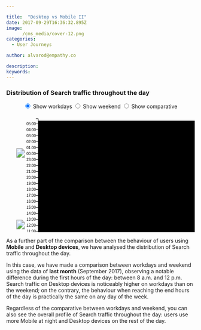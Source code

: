 ```yaml
---

title:  "Desktop vs Mobile II"
date: 2017-09-29T16:36:32.895Z
image:
      /cms_media/cover-12.png
categories:
  - User Journeys

author: alvarod@empathy.co

description:
keywords:
---
```


<h3>Distribution of Search traffic throughout the day</h3>

<div align="center">
	<form id="deskvsmob-queries-weekdaysdist-form">
	      <label><input type="radio" name="selectedchart" value=0 checked> Show workdays</label>
	      <label><input type="radio" name="selectedchart" value=1> Show weekend</label>
	      <label><input type="radio" name="selectedchart" value=2> Show comparative</label>
	</form>
    <svg id="deskvsmob-queries-weekdaysdist" width="800" height="500"><g class="chart" transform="translate(85,10)"><image xlink:href="/media/2017-09-29-desktop-vs-mobile-2/images/day.png" x="-59.5" y="271.625" width="25.5" height="25.5"></image><image xlink:href="/media/2017-09-29-desktop-vs-mobile-2/images/night.png" x="-59.5" y="79.625" width="25.5" height="25.5"></image><rect class="axis xaxis fillrect" width="685" height="15" transform="translate(0,390)"></rect><g class="axis xaxis scale" transform="translate(0,390)" fill="none" font-size="10" font-family="sans-serif" text-anchor="middle"><path class="domain" stroke="#000" d="M0.5,15V0.5H685.5V15"></path><g class="tick" opacity="1" transform="translate(0.5,0)"><line stroke="#000" y2="15"></line><text fill="#000" y="18" dy="0.71em">0.0</text></g><g class="tick" opacity="1" transform="translate(69.5,0)"><line stroke="#000" y2="15"></line><text fill="#000" y="18" dy="0.71em">0.1</text></g><g class="tick" opacity="1" transform="translate(137.5,0)"><line stroke="#000" y2="15"></line><text fill="#000" y="18" dy="0.71em">0.2</text></g><g class="tick" opacity="1" transform="translate(206.5,0)"><line stroke="#000" y2="15"></line><text fill="#000" y="18" dy="0.71em">0.3</text></g><g class="tick" opacity="1" transform="translate(274.5,0)"><line stroke="#000" y2="15"></line><text fill="#000" y="18" dy="0.71em">0.4</text></g><g class="tick" opacity="1" transform="translate(343.5,0)"><line stroke="#000" y2="15"></line><text fill="#000" y="18" dy="0.71em">0.5</text></g><g class="tick" opacity="1" transform="translate(411.5,0)"><line stroke="#000" y2="15"></line><text fill="#000" y="18" dy="0.71em">0.6</text></g><g class="tick" opacity="1" transform="translate(479.5,0)"><line stroke="#000" y2="15"></line><text fill="#000" y="18" dy="0.71em">0.7</text></g><g class="tick" opacity="1" transform="translate(548.5,0)"><line stroke="#000" y2="15"></line><text fill="#000" y="18" dy="0.71em">0.8</text></g><g class="tick" opacity="1" transform="translate(617.5,0)"><line stroke="#000" y2="15"></line><text fill="#000" y="18" dy="0.71em">0.9</text></g><g class="tick" opacity="1" transform="translate(685.5,0)"><line stroke="#000" y2="15"></line><text fill="#000" y="18" dy="0.71em">1.0</text></g></g><g class="axis xaxis tickstext" transform="translate(0,390)" fill="none" font-size="10" font-family="sans-serif" text-anchor="middle"><path class="domain" stroke="#000" d="M0.5,6V0.5H685.5V6"></path><g class="tick" opacity="1" transform="translate(0.5,0)"><line stroke="#000" y2="6"></line><text fill="#000" y="4" dy="0.71em" x="3" style="text-anchor: start;">0%</text></g><g class="tick" opacity="1" transform="translate(685.5,0)"><line stroke="#000" y2="6"></line><text fill="#000" y="4" dy="0.71em" x="-3" style="text-anchor: end;">100%</text></g></g><g class="axis yaxis" fill="none" font-size="10" font-family="sans-serif" text-anchor="end"><path class="domain" stroke="#000" d="M-6,395.5H0.5V0.5H-6"></path><g class="tick" opacity="1" transform="translate(0,382.5)"><line stroke="#000" x2="-6"></line><text fill="#000" x="-6" dy="0.32em" class="axis yaxis showtick">06:00</text></g><g class="tick" opacity="1" transform="translate(0,366.5)"><line stroke="#000" x2="-6"></line><text fill="#000" x="-6" dy="0.32em" class="axis yaxis hidetick">07:00</text></g><g class="tick" opacity="1" transform="translate(0,350.5)"><line stroke="#000" x2="-6"></line><text fill="#000" x="-6" dy="0.32em" class="axis yaxis hidetick">08:00</text></g><g class="tick" opacity="1" transform="translate(0,334.5)"><line stroke="#000" x2="-6"></line><text fill="#000" x="-6" dy="0.32em" class="axis yaxis hidetick">09:00</text></g><g class="tick" opacity="1" transform="translate(0,318.5)"><line stroke="#000" x2="-6"></line><text fill="#000" x="-6" dy="0.32em" class="axis yaxis hidetick">10:00</text></g><g class="tick" opacity="1" transform="translate(0,302.5)"><line stroke="#000" x2="-6"></line><text fill="#000" x="-6" dy="0.32em" class="axis yaxis hidetick">11:00</text></g><g class="tick" opacity="1" transform="translate(0,286.5)"><line stroke="#000" x2="-6"></line><text fill="#000" x="-6" dy="0.32em" class="axis yaxis showtick daynighttick">12:00</text></g><g class="tick" opacity="1" transform="translate(0,270.5)"><line stroke="#000" x2="-6"></line><text fill="#000" x="-6" dy="0.32em" class="axis yaxis hidetick">13:00</text></g><g class="tick" opacity="1" transform="translate(0,254.5)"><line stroke="#000" x2="-6"></line><text fill="#000" x="-6" dy="0.32em" class="axis yaxis hidetick">14:00</text></g><g class="tick" opacity="1" transform="translate(0,238.5)"><line stroke="#000" x2="-6"></line><text fill="#000" x="-6" dy="0.32em" class="axis yaxis hidetick">15:00</text></g><g class="tick" opacity="1" transform="translate(0,222.5)"><line stroke="#000" x2="-6"></line><text fill="#000" x="-6" dy="0.32em" class="axis yaxis hidetick">16:00</text></g><g class="tick" opacity="1" transform="translate(0,206.5)"><line stroke="#000" x2="-6"></line><text fill="#000" x="-6" dy="0.32em" class="axis yaxis hidetick">17:00</text></g><g class="tick" opacity="1" transform="translate(0,190.5)"><line stroke="#000" x2="-6"></line><text fill="#000" x="-6" dy="0.32em" class="axis yaxis showtick">18:00</text></g><g class="tick" opacity="1" transform="translate(0,174.5)"><line stroke="#000" x2="-6"></line><text fill="#000" x="-6" dy="0.32em" class="axis yaxis hidetick">19:00</text></g><g class="tick" opacity="1" transform="translate(0,158.5)"><line stroke="#000" x2="-6"></line><text fill="#000" x="-6" dy="0.32em" class="axis yaxis hidetick">20:00</text></g><g class="tick" opacity="1" transform="translate(0,142.5)"><line stroke="#000" x2="-6"></line><text fill="#000" x="-6" dy="0.32em" class="axis yaxis hidetick">21:00</text></g><g class="tick" opacity="1" transform="translate(0,126.5)"><line stroke="#000" x2="-6"></line><text fill="#000" x="-6" dy="0.32em" class="axis yaxis hidetick">22:00</text></g><g class="tick" opacity="1" transform="translate(0,110.5)"><line stroke="#000" x2="-6"></line><text fill="#000" x="-6" dy="0.32em" class="axis yaxis hidetick">23:00</text></g><g class="tick" opacity="1" transform="translate(0,94.5)"><line stroke="#000" x2="-6"></line><text fill="#000" x="-6" dy="0.32em" class="axis yaxis showtick daynighttick">00:00</text></g><g class="tick" opacity="1" transform="translate(0,78.5)"><line stroke="#000" x2="-6"></line><text fill="#000" x="-6" dy="0.32em" class="axis yaxis hidetick">01:00</text></g><g class="tick" opacity="1" transform="translate(0,62.5)"><line stroke="#000" x2="-6"></line><text fill="#000" x="-6" dy="0.32em" class="axis yaxis hidetick">02:00</text></g><g class="tick" opacity="1" transform="translate(0,46.5)"><line stroke="#000" x2="-6"></line><text fill="#000" x="-6" dy="0.32em" class="axis yaxis hidetick">03:00</text></g><g class="tick" opacity="1" transform="translate(0,30.5)"><line stroke="#000" x2="-6"></line><text fill="#000" x="-6" dy="0.32em" class="axis yaxis hidetick">04:00</text></g><g class="tick" opacity="1" transform="translate(0,14.5)"><line stroke="#000" x2="-6"></line><text fill="#000" x="-6" dy="0.32em" class="axis yaxis showtick">05:00</text></g></g><g class="band"><rect class="queryratiobar desktopbar" y="54" height="17" width="270"></rect><rect class="queryratiobar mobilebar" y="54" height="17" x="270" width="415"></rect></g><g class="band"><rect class="queryratiobar desktopbar" y="38" height="17" width="273"></rect><rect class="queryratiobar mobilebar" y="38" height="17" x="273" width="412"></rect></g><g class="band"><rect class="queryratiobar desktopbar" y="22" height="17" width="296"></rect><rect class="queryratiobar mobilebar" y="22" height="17" x="296" width="389"></rect></g><g class="band"><rect class="queryratiobar desktopbar" y="6" height="17" width="294"></rect><rect class="queryratiobar mobilebar" y="6" height="17" x="294" width="391"></rect></g><g class="band"><rect class="queryratiobar desktopbar" y="374" height="17" width="236"></rect><rect class="queryratiobar mobilebar" y="374" height="17" x="236" width="449"></rect></g><g class="band"><rect class="queryratiobar desktopbar" y="358" height="17" width="243"></rect><rect class="queryratiobar mobilebar" y="358" height="17" x="243" width="442"></rect></g><g class="band"><rect class="queryratiobar desktopbar" y="342" height="17" width="312"></rect><rect class="queryratiobar mobilebar" y="342" height="17" x="312" width="373"></rect></g><g class="band"><rect class="queryratiobar desktopbar" y="326" height="17" width="365"></rect><rect class="queryratiobar mobilebar" y="326" height="17" x="365" width="320"></rect></g><g class="band"><rect class="queryratiobar desktopbar" y="310" height="17" width="396"></rect><rect class="queryratiobar mobilebar" y="310" height="17" x="396" width="289"></rect></g><g class="band"><rect class="queryratiobar desktopbar" y="294" height="17" width="403"></rect><rect class="queryratiobar mobilebar" y="294" height="17" x="403" width="282"></rect></g><g class="band"><rect class="queryratiobar desktopbar" y="278" height="17" width="397"></rect><rect class="queryratiobar mobilebar" y="278" height="17" x="397" width="288"></rect></g><g class="band"><rect class="queryratiobar desktopbar" y="262" height="17" width="383"></rect><rect class="queryratiobar mobilebar" y="262" height="17" x="383" width="302"></rect></g><g class="band"><rect class="queryratiobar desktopbar" y="246" height="17" width="371"></rect><rect class="queryratiobar mobilebar" y="246" height="17" x="371" width="314"></rect></g><g class="band"><rect class="queryratiobar desktopbar" y="230" height="17" width="371"></rect><rect class="queryratiobar mobilebar" y="230" height="17" x="371" width="314"></rect></g><g class="band"><rect class="queryratiobar desktopbar" y="214" height="17" width="380"></rect><rect class="queryratiobar mobilebar" y="214" height="17" x="380" width="305"></rect></g><g class="band"><rect class="queryratiobar desktopbar" y="198" height="17" width="383"></rect><rect class="queryratiobar mobilebar" y="198" height="17" x="383" width="302"></rect></g><g class="band"><rect class="queryratiobar desktopbar" y="182" height="17" width="384"></rect><rect class="queryratiobar mobilebar" y="182" height="17" x="384" width="301"></rect></g><g class="band"><rect class="queryratiobar desktopbar" y="166" height="17" width="377"></rect><rect class="queryratiobar mobilebar" y="166" height="17" x="377" width="308"></rect></g><g class="band"><rect class="queryratiobar desktopbar" y="150" height="17" width="370"></rect><rect class="queryratiobar mobilebar" y="150" height="17" x="370" width="315"></rect></g><g class="band"><rect class="queryratiobar desktopbar" y="134" height="17" width="343"></rect><rect class="queryratiobar mobilebar" y="134" height="17" x="343" width="342"></rect></g><g class="band"><rect class="queryratiobar desktopbar" y="118" height="17" width="314"></rect><rect class="queryratiobar mobilebar" y="118" height="17" x="314" width="371"></rect></g><g class="band"><rect class="queryratiobar desktopbar" y="102" height="17" width="279"></rect><rect class="queryratiobar mobilebar" y="102" height="17" x="279" width="406"></rect></g><g class="band"><rect class="queryratiobar desktopbar" y="86" height="17" width="273"></rect><rect class="queryratiobar mobilebar" y="86" height="17" x="273" width="412"></rect></g><g class="band"><rect class="queryratiobar desktopbar" y="70" height="17" width="259"></rect><rect class="queryratiobar mobilebar" y="70" height="17" x="259" width="426"></rect></g></g><g class="legend" transform="translate(85,425)"><g class="legenditem" transform="translate(202.5,10)"><rect class="legendcolor legendcolordesktop" width="16" height="16"></rect><text class="legendtext legendtextdesktop" y="14" x="21">Desktop</text></g><g class="legenditem" transform="translate(352.5,10)"><rect class="legendcolor legendcolormobile" width="16" height="16"></rect><text class="legendtext legendtextmobile" y="14" x="21">Mobile</text></g></g></svg>
</div>

<p>As a further part of the comparison between the behaviour of users using <b>Mobile</b> and <b>Desktop devices</b>, we have analysed the distribution of Search traffic throughout the day.</p>

<p>In this case, we have made a comparison between workdays and weekend using the data of <b>last month</b> (September 2017), observing a notable difference during the first hours of the day: between 8 a.m. and 12 p.m. Search traffic on Desktop devices is noticeably higher on workdays than on the weekend; on the contrary, the behaviour when reaching the end hours of the day is practically the same on any day of the week.</p>

<p>Regardless of the comparative between workdays and weekend, you can also see the overall profile of Search traffic throughout the day: users use more Mobile at night and Desktop devices on the rest of the day.</p>


